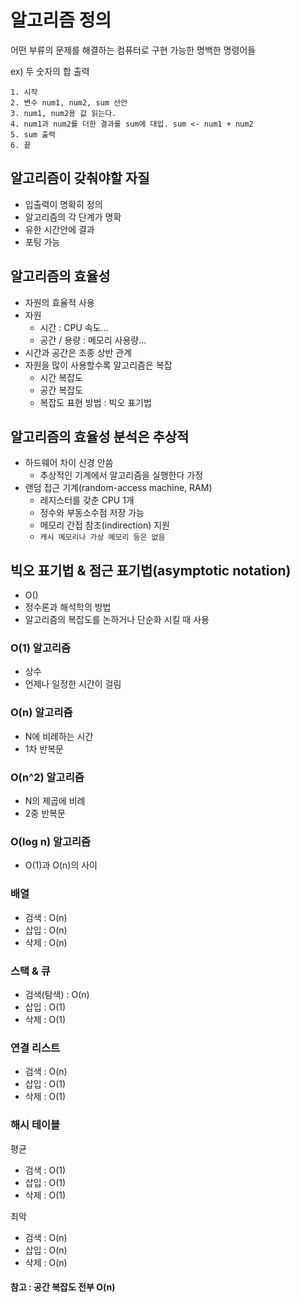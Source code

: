 # 알고리즘 정의
어떤 부류의 문제를 해결하는 컴퓨터로 구현 가능한 명백한 명령어들   

ex) 두 숫자의 합 출력
~~~~
1. 시작
2. 변수 num1, num2, sum 선언
3. num1, num2용 값 읽는다.
4. num1과 num2를 더한 결과를 sum에 대입. sum <- num1 + num2
5. sum 출력
6. 끝
~~~~

## 알고리즘이 갖춰야할 자질
- 입출력이 명확히 정의
- 알고리즘의 각 단계가 명확
- 유한 시간안에 결과
- 포팅 가능

## 알고리즘의 효율성
- 자원의 효율적 사용
- 자원
  - 시간 : CPU 속도...
  - 공간 / 용량 : 메모리 사용량...
- 시간과 공간은 조종 상반 관계
- 자원을 많이 사용할수록 알고리즘은 복잡
  - 시간 복잡도
  - 공간 복잡도
  - 복잡도 표현 방법 : 빅오 표기법
  
## 알고리즘의 효율성 분석은 추상적
- 하드웨어 차이 신경 안씀
  - 추상적인 기계에서 알고리즘을 실행한다 가정
- 랜덤 접근 기계(random-access machine, RAM)
  - 레지스터를 갖춘 CPU 1개
  - 정수와 부동소수점 저장 가능
  - 메모리 간접 참조(indirection) 지원
  - `캐시 메모리나 가상 메모리 등은 없음`
  
## 빅오 표기법 & 점근 표기법(asymptotic notation)
- O()
- 정수론과 해석학의 방법
- 알고리즘의 복잡도를 논하거나 단순화 시킬 때 사용

### O(1) 알고리즘
- 상수
- 언제나 일정한 시간이 걸림

### O(n) 알고리즘
- N에 비례하는 시간
- 1차 반복문

### O(n^2) 알고리즘
- N의 제곱에 비례
- 2중 반복문

### O(log n) 알고리즘
- O(1)과 O(n)의 사이

### 배열
- 검색 : O(n)
- 삽입 : O(n)
- 삭제 : O(n)

### 스택 & 큐
- 검색(탐색) : O(n)
- 삽입 : O(1)
- 삭제 : O(1)

### 연결 리스트
- 검색 : O(n)
- 삽입 : O(1)
- 삭제 : O(1)

### 해시 테이블
평균
- 검색 : O(1)
- 삽입 : O(1)
- 삭제 : O(1)

최악
- 검색 : O(n)
- 삽입 : O(n)
- 삭제 : O(n)

#### 참고 : 공간 복잡도 전부 O(n)
